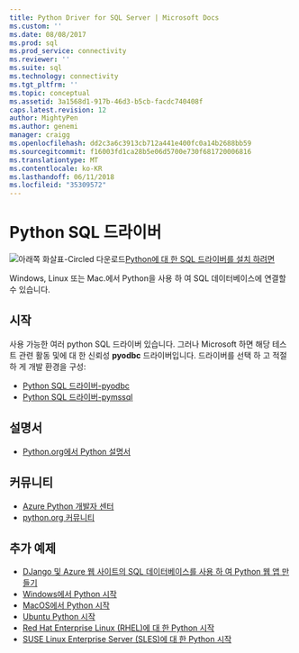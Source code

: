 ```yaml
---
title: Python Driver for SQL Server | Microsoft Docs
ms.custom: ''
ms.date: 08/08/2017
ms.prod: sql
ms.prod_service: connectivity
ms.reviewer: ''
ms.suite: sql
ms.technology: connectivity
ms.tgt_pltfrm: ''
ms.topic: conceptual
ms.assetid: 3a1568d1-917b-46d3-b5cb-facdc740408f
caps.latest.revision: 12
author: MightyPen
ms.author: genemi
manager: craigg
ms.openlocfilehash: dd2c3a6c3913cb712a441e400fc0a14b2688bb59
ms.sourcegitcommit: f16003fd1ca28b5e06d5700e730f681720006816
ms.translationtype: MT
ms.contentlocale: ko-KR
ms.lasthandoff: 06/11/2018
ms.locfileid: "35309572"
---
```

# <a name="python-sql-driver"></a>Python SQL 드라이버

![아래쪽 화살표-Circled 다운로드](../../ssdt/media/download.png)[Python에 대 한 SQL 드라이버를 설치 하려면](../sql-connection-libraries.md#anchor-20-drivers-relational-access)

Windows, Linux 또는 Mac.에서 Python을 사용 하 여 SQL 데이터베이스에 연결할 수 있습니다.   
  
## <a name="getting-started"></a>시작  
사용 가능한 여러 python SQL 드라이버 있습니다. 그러나 Microsoft 하면 해당 테스트 관련 활동 및에 대 한 신뢰성 **pyodbc** 드라이버입니다. 드라이버를 선택 하 고 적절 하 게 개발 환경을 구성:
* [Python SQL 드라이버-pyodbc](pyodbc/python-sql-driver-pyodbc.md)
* [Python SQL 드라이버-pymssql](pymssql/python-sql-driver-pymssql.md)
  
## <a name="documentation"></a>설명서  
* [Python.org에서 Python 설명서](https://www.python.org/doc/)  
  
## <a name="community"></a>커뮤니티  
* [Azure Python 개발자 센터](https://azure.microsoft.com/develop/python/)  
* [python.org 커뮤니티](https://www.python.org/community/)  
  
## <a name="more-samples"></a>추가 예제  
* [DJango 및 Azure 웹 사이트의 SQL 데이터베이스를 사용 하 여 Python 웹 앱 만들기](https://github.com/Microsoft/PTVS/wiki/Django-and-SQL-Database-on-Azure)
* [Windows에서 Python 시작](https://www.microsoft.com/sql-server/developer-get-started/python/windows/)
* [MacOS에서 Python 시작](https://www.microsoft.com/sql-server/developer-get-started/python/mac/)
* [Ubuntu Python 시작](https://www.microsoft.com/sql-server/developer-get-started/python/ubuntu/)
* [Red Hat Enterprise Linux (RHEL)에 대 한 Python 시작](https://www.microsoft.com/sql-server/developer-get-started/python/rhel/)
* [SUSE Linux Enterprise Server (SLES)에 대 한 Python 시작](https://www.microsoft.com/sql-server/developer-get-started/python/sles/)
